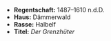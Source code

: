 - **Regentschaft:** 1487–1610 n.d.D.
- **Haus:** Dämmerwald
- **Rasse:** Halbelf
- **Titel:** _Der Grenzhüter_